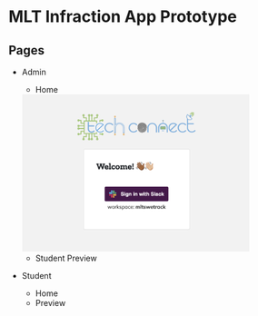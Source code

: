 # MLT Infraction App Prototype

## Pages
* Admin
  * Home
  <img src="https://github.com/philanaaurelia/mlt-stats/blob/master/techconnect_signin.png" alt="drawing" width="400"/>

  * Student Preview

* Student
  * Home
  * Preview

